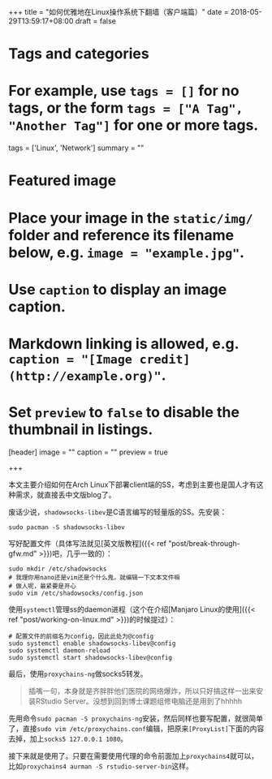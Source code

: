 +++
title = "如何优雅地在Linux操作系统下翻墙（客户端篇）"
date = 2018-05-29T13:59:17+08:00
draft = false

# Tags and categories
# For example, use `tags = []` for no tags, or the form `tags = ["A Tag", "Another Tag"]` for one or more tags.
tags = ['Linux', 'Network']
summary = ""

# Featured image
# Place your image in the `static/img/` folder and reference its filename below, e.g. `image = "example.jpg"`.
# Use `caption` to display an image caption.
#   Markdown linking is allowed, e.g. `caption = "[Image credit](http://example.org)"`.
# Set `preview` to `false` to disable the thumbnail in listings.
[header]
image = ""
caption = ""
preview = true

+++

本文主要介绍如何在Arch Linux下部署client端的SS，考虑到主要也是国人才有这种需求，就直接丢中文版blog了。

废话少说，`shadowsocks-libev`是C语言编写的轻量版的SS。先安装：
```shell
sudo pacman -S shadowsocks-libev
```

写好配置文件（具体写法就见[英文版教程]({{< ref "post/break-through-gfw.md" >}})吧，几乎一致的）：
```shell
sudo mkdir /etc/shadowsocks
# 我理你用nano还是vim还是个什么鬼，就编辑一下文本文件嘛
# 做人呢，最紧要是开心
sudo vim /etc/shadowsocks/config.json
```

使用`systemctl`管理ss的daemon进程（这个在介绍[Manjaro Linux的使用]({{< ref "post/working-on-linux.md" >}})的时候提过）：
```shell
# 配置文件的前缀名为config，因此此处为@config
sudo systemctl enable shadowsocks-libev@config
sudo systemctl daemon-reload
sudo systemctl start shadowsocks-libev@config
```

最后，使用`proxychains-ng`做socks5转发。

> 插嘴一句，本身就是齐胖胖他们医院的网络爆炸，所以只好搞这样一出来安装RStudio Server。没想到回到博士课题组修电脑还是用到了hhhhh

先用命令`sudo pacman -S proxychains-ng`安装，然后同样也要写配置，就很简单了，直接`sudo vim /etc/proxychains.conf`编辑，把原来`[ProxyList]`下面的内容去掉，加上`socks5 127.0.0.1 1080`。

接下来就是使用了。只要在需要使用代理的命令前面加上`proxychains4`就可以，比如`proxychains4 aurman -S rstudio-server-bin`这样。